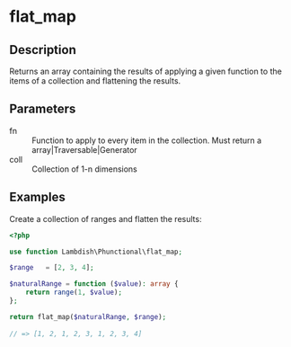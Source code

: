 # flat_map

## Description
Returns an array containing the results of applying a given function to the items of a collection and flattening the results.

## Parameters

<dl>
  <dt>fn</dt>
  <dd>Function to apply to every item in the collection. Must return a array|Traversable|Generator</dd>
  
  <dt>coll</dt>
  <dd>Collection of 1-n dimensions</dd>
</dl>

## Examples

Create a collection of ranges and flatten the results:
```php
<?php

use function Lambdish\Phunctional\flat_map;

$range   = [2, 3, 4];

$naturalRange = function ($value): array {
    return range(1, $value);
};

return flat_map($naturalRange, $range);
            
// => [1, 2, 1, 2, 3, 1, 2, 3, 4]
```
